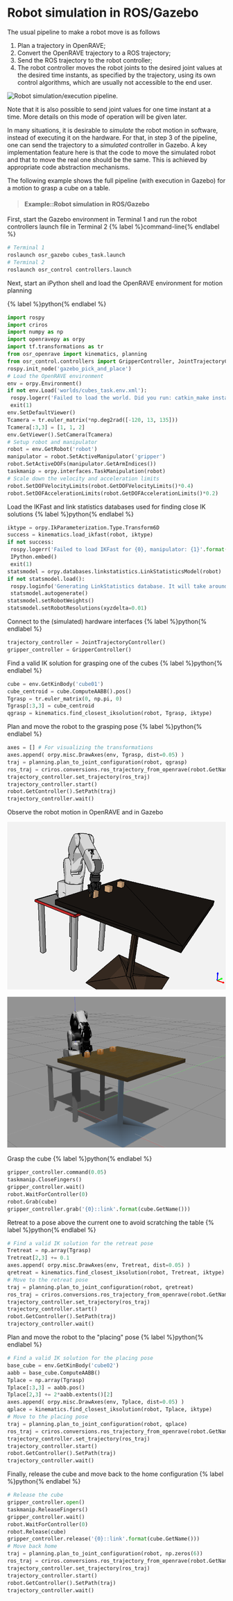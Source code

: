 # Robot simulation in ROS/Gazebo

The usual pipeline to make a robot move is as follows
1. Plan a trajectory in OpenRAVE;
2. Convert the OpenRAVE trajectory to a ROS trajectory;
3. Send the ROS trajectory to the robot controller;
4. The robot controller moves the robot joints to the desired joint values at
the desired time instants, as specified by the trajectory, using its own
control algorithms, which are usually not accessible to the end user.

![Robot simulation/execution
 pipeline.](../assets/system/robot_simulation_pipeline.png)

Note that it is also possible to send joint values for one time instant at a
time. More details on this mode of operation will be given later.

In many situations, it is desirable to *simulate* the robot motion in software,
instead of executing it on the hardware. For that, in step 3 of the pipeline,
one can send the trajectory to a *simulated* controller in Gazebo. A key
implementation feature here is that the code to move the simulated robot and
that to move the real one should be the same. This is achieved by appropriate
code abstraction mechanisms.

The following example shows the full pipeline (with execution in Gazebo) for a
motion to grasp a cube on a table.


> #### Example::Robot simulation in ROS/Gazebo
>
First, start the Gazebo environment in Terminal 1 and run the robot
controllers launch file in Terminal 2 
{% label %}command-line{% endlabel %}
``` bash
# Terminal 1
roslaunch osr_gazebo cubes_task.launch
# Terminal 2
roslaunch osr_control controllers.launch
```
Next, start an iPython shell and load the OpenRAVE
environment for motion planning
>
{% label %}python{% endlabel %}
``` python
import rospy
import criros
import numpy as np
import openravepy as orpy
import tf.transformations as tr
from osr_openrave import kinematics, planning
from osr_control.controllers import GripperController, JointTrajectoryController
rospy.init_node('gazebo_pick_and_place')
# Load the OpenRAVE environment
env = orpy.Environment()
if not env.Load('worlds/cubes_task.env.xml'):
 rospy.logerr('Failed to load the world. Did you run: catkin_make install?')
 exit(1)
env.SetDefaultViewer()
Tcamera = tr.euler_matrix(*np.deg2rad([-120, 13, 135]))
Tcamera[:3,3] = [1, 1, 2]
env.GetViewer().SetCamera(Tcamera)
# Setup robot and manipulator
robot = env.GetRobot('robot')
manipulator = robot.SetActiveManipulator('gripper')
robot.SetActiveDOFs(manipulator.GetArmIndices())
taskmanip = orpy.interfaces.TaskManipulation(robot)
# Scale down the velocity and acceleration limits
robot.SetDOFVelocityLimits(robot.GetDOFVelocityLimits()*0.4)
robot.SetDOFAccelerationLimits(robot.GetDOFAccelerationLimits()*0.2)
```
>
Load the IKFast and link statistics databases used for finding close
IK solutions 
{% label %}python{% endlabel %}
``` python
iktype = orpy.IkParameterization.Type.Transform6D
success = kinematics.load_ikfast(robot, iktype)
if not success:
 rospy.logerr('Failed to load IKFast for {0}, manipulator: {1}'.format(robot.GetName(), manipulator.GetName()))
 IPython.embed()
 exit(1)
statsmodel = orpy.databases.linkstatistics.LinkStatisticsModel(robot)
if not statsmodel.load():
 rospy.loginfo('Generating LinkStatistics database. It will take around 1 minute...')
 statsmodel.autogenerate()
statsmodel.setRobotWeights()
statsmodel.setRobotResolutions(xyzdelta=0.01)
```
>
Connect to the (simulated) hardware interfaces
{% label %}python{% endlabel %}
``` python
trajectory_controller = JointTrajectoryController()
gripper_controller = GripperController()
```
>
Find a valid IK solution for grasping one of the cubes
{% label %}python{% endlabel %}
``` python
cube = env.GetKinBody('cube01')
cube_centroid = cube.ComputeAABB().pos()
Tgrasp = tr.euler_matrix(0, np.pi, 0)
Tgrasp[:3,3] = cube_centroid
qgrasp = kinematics.find_closest_iksolution(robot, Tgrasp, iktype)
```
>
Plan and move the robot to the grasping pose
{% label %}python{% endlabel %}
``` python
axes = [] # For visualizing the transformations
axes.append( orpy.misc.DrawAxes(env, Tgrasp, dist=0.05) )
traj = planning.plan_to_joint_configuration(robot, qgrasp)
ros_traj = criros.conversions.ros_trajectory_from_openrave(robot.GetName(), traj)
trajectory_controller.set_trajectory(ros_traj)
trajectory_controller.start()
robot.GetController().SetPath(traj)
trajectory_controller.wait()
```
>
Observe the robot motion in OpenRAVE and in Gazebo
>
![View of the scene in OpenRAVE.](../assets/system/simulation_openrave.png)
>
![View of the scene in Gazebo.](../assets/system/simulation_gazebo.png)
>
Grasp the cube
{% label %}python{% endlabel %}
``` python
gripper_controller.command(0.05)
taskmanip.CloseFingers()
gripper_controller.wait()
robot.WaitForController(0)
robot.Grab(cube)
gripper_controller.grab('{0}::link'.format(cube.GetName()))
```
>
Retreat to a pose above the current one to avoid scratching the table
{% label %}python{% endlabel %}
``` python
# Find a valid IK solution for the retreat pose
Tretreat = np.array(Tgrasp)
Tretreat[2,3] += 0.1
axes.append( orpy.misc.DrawAxes(env, Tretreat, dist=0.05) )
qretreat = kinematics.find_closest_iksolution(robot, Tretreat, iktype)
# Move to the retreat pose
traj = planning.plan_to_joint_configuration(robot, qretreat)
ros_traj = criros.conversions.ros_trajectory_from_openrave(robot.GetName(), traj)
trajectory_controller.set_trajectory(ros_traj)
trajectory_controller.start()
robot.GetController().SetPath(traj)
trajectory_controller.wait()
```
>
Plan and move the robot to the "placing" pose
{% label %}python{% endlabel %}
``` python
# Find a valid IK solution for the placing pose
base_cube = env.GetKinBody('cube02')
aabb = base_cube.ComputeAABB()
Tplace = np.array(Tgrasp)
Tplace[:3,3] = aabb.pos()
Tplace[2,3] += 2*aabb.extents()[2]
axes.append( orpy.misc.DrawAxes(env, Tplace, dist=0.05) )
qplace = kinematics.find_closest_iksolution(robot, Tplace, iktype)
# Move to the placing pose
traj = planning.plan_to_joint_configuration(robot, qplace)
ros_traj = criros.conversions.ros_trajectory_from_openrave(robot.GetName(), traj)
trajectory_controller.set_trajectory(ros_traj)
trajectory_controller.start()
robot.GetController().SetPath(traj)
trajectory_controller.wait()
```
>
Finally, release the cube and move back to the home configuration
{% label %}python{% endlabel %}
``` python
# Release the cube
gripper_controller.open()
taskmanip.ReleaseFingers()
gripper_controller.wait()
robot.WaitForController(0)
robot.Release(cube)
gripper_controller.release('{0}::link'.format(cube.GetName()))
# Move back home
traj = planning.plan_to_joint_configuration(robot, np.zeros(6))
ros_traj = criros.conversions.ros_trajectory_from_openrave(robot.GetName(), traj)
trajectory_controller.set_trajectory(ros_traj)
trajectory_controller.start()
robot.GetController().SetPath(traj)
trajectory_controller.wait()
```
